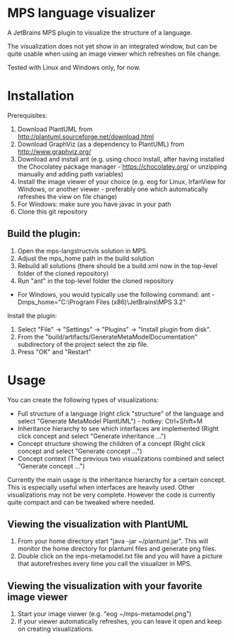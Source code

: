 MPS language visualizer
======================

A JetBrains MPS plugin to visualize the structure of a language.

The visualization does not yet show in an integrated window, but can be quite usable when using an image viewer which refreshes on file change.

Tested with Linux and Windows only, for now.

# Installation
Prerequisites:
1. Download PlantUML from http://plantuml.sourceforge.net/download.html
2. Download GraphViz (as a dependency to PlantUML) from http://www.graphviz.org/
3. Download and install ant (e.g. using choco install, after having installed the Chocolatey package manager - https://chocolatey.org/ or unzipping manually and adding path variables)
4. Install the image viewer of your choice (e.g. eog for Linux, IrfanView for Windows, or another viewer - preferably one which automatically refreshes the view on file change)
5. For Windows: make sure you have javac in your path
6. Clone this git repository

## Build the plugin:
1. Open the mps-langstructvis solution in MPS.
2. Adjust the mps_home path in the build solution
3. Rebuild all solutions (there should be a build.xml now in the top-level folder of the cloned repository)
4. Run "ant" in the top-level folder the cloned repository
 * For Windows, you would typically use the following command: ant -Dmps_home="C:\Program Files (x86)\JetBrains\MPS 3.2"

Install the plugin:
1. Select "File" -> "Settings" -> "Plugins" -> "Install plugin from disk".
2. From the "build/artifacts/GenerateMetaModelDocumentation" subdirectory of the project select the zip file.
3. Press "OK" and "Restart"

# Usage
You can create the following types of visualizations:
* Full structure of a language (right click "structure" of the language and select "Generate MetaModel PlantUML") - hotkey: Ctrl+Shift+M
* Inheritance hierarchy to see which interfaces are implemented (Right click concept and select "Generate inheritance ...")
* Concept structure showing the children of a concept (Right click concept and select "Generate concept ...")
* Concept context (The previous two visualizations combined and select "Generate concept ...")

Currently the main usage is the inheritance hierarchy for a certain concept. This is especially useful when interfaces are heavily used.
Other visualizations may not be very complete. However the code is currently quite compact and can be tweaked where needed.

## Viewing the visualization with PlantUML
1. From your home directory start "java -jar ~/plantuml.jar". This will monitor the home directory for plantuml files and generate png files.
2. Double click on the mps-metamodel.txt file and you will have a picture that autorefreshes every time you call the visualizer in MPS.

## Viewing the visualization with your favorite image viewer
1. Start your image viewer (e.g. "eog ~/mps-metamodel.png")
2. If your viewer automatically refreshes, you can leave it open and keep on creating visualizations.

